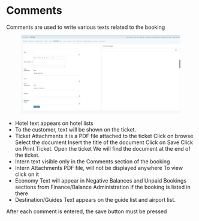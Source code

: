 # Comments

Comments are used to write various texts related to the booking

<figure><img src="../../.gitbook/assets/image (1) (1) (1) (1) (1) (1) (1) (1) (1) (1) (1) (1) (1) (1) (1) (1) (1) (1) (1) (1) (1) (1) (1) (1) (1) (1) (1) (1) (1) (1) (1) (1) (1) (1) (1) (1) (1) (1) (1) (1) (1) (1).png" alt=""><figcaption></figcaption></figure>

* Hotel text appears on hotel lists
* To the customer, text will be shown on the ticket.
* Ticket Attachments it is a PDF file attached to the ticket Click on browse Select the document Insert the title of the document Click on Save Click on Print Ticket. Open the ticket We will find the document at the end of the ticket.
* Intern text visible only in the Comments section of the booking
* Intern Attachments PDF file, will not be displayed anywhere To view click on it
* Economy Text will appear in Negative Balances and Unpaid Bookings sections from Finance/Balance Administration if the booking is listed in there
* Destination/Guides Text appears on the guide list and airport list.

After each comment is entered, the save button must be pressed
